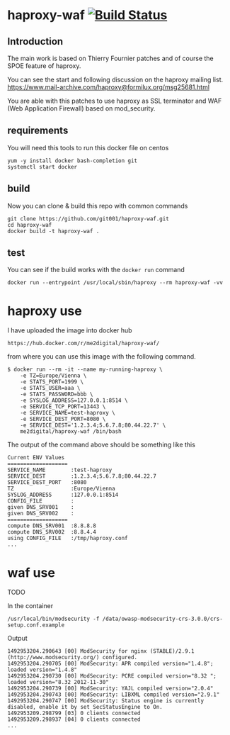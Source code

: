 # haproxy-waf [![Build Status](https://travis-ci.org/git001/haproxy-waf.svg?branch=master)](https://travis-ci.org/git001/haproxy-waf)

## Introduction

The main work is based on Thierry Fournier patches and of course the SPOE feature of haproxy.

You can see the start and following discussion on the haproxy mailing list.
https://www.mail-archive.com/haproxy@formilux.org/msg25681.html

You are able with this patches to use haproxy as SSL terminator and WAF (Web Application Firewall) based on mod_security.

## requirements

You will need this tools to run this docker file on centos

```
yum -y install docker bash-completion git
systemctl start docker
```

## build 

Now you can clone & build this repo with common commands

```
git clone https://github.com/git001/haproxy-waf.git
cd haproxy-waf
docker build -t haproxy-waf .
```

## test

You can see if the build works with the `docker run` command

```
docker run --entrypoint /usr/local/sbin/haproxy --rm haproxy-waf -vv
```

# haproxy use

I have uploaded the image into docker hub

```
https://hub.docker.com/r/me2digital/haproxy-waf/
```

from where you can use this image with the following command.

```
$ docker run --rm -it --name my-running-haproxy \
    -e TZ=Europe/Vienna \
    -e STATS_PORT=1999 \
    -e STATS_USER=aaa \
    -e STATS_PASSWORD=bbb \
    -e SYSLOG_ADDRESS=127.0.0.1:8514 \
    -e SERVICE_TCP_PORT=13443 \
    -e SERVICE_NAME=test-haproxy \
    -e SERVICE_DEST_PORT=8080 \
    -e SERVICE_DEST='1.2.3.4;5.6.7.8;80.44.22.7' \
    me2digital/haproxy-waf /bin/bash
```

The output of the command above should be something like this

```
Current ENV Values
===================
SERVICE_NAME        :test-haproxy
SERVICE_DEST        :1.2.3.4;5.6.7.8;80.44.22.7
SERVICE_DEST_PORT   :8080
TZ                  :Europe/Vienna
SYSLOG_ADDRESS      :127.0.0.1:8514
CONFIG_FILE         :
given DNS_SRV001    :
given DNS_SRV002    :
===================
compute DNS_SRV001  :8.8.8.8
compute DNS_SRV002  :8.8.4.4
using CONFIG_FILE   :/tmp/haproxy.conf
...
```

# waf use

TODO

In the container

```
/usr/local/bin/modsecurity -f /data/owasp-modsecurity-crs-3.0.0/crs-setup.conf.example
```

Output

```
1492953204.290643 [00] ModSecurity for nginx (STABLE)/2.9.1 (http://www.modsecurity.org/) configured.
1492953204.290705 [00] ModSecurity: APR compiled version="1.4.8"; loaded version="1.4.8"
1492953204.290730 [00] ModSecurity: PCRE compiled version="8.32 "; loaded version="8.32 2012-11-30"
1492953204.290739 [00] ModSecurity: YAJL compiled version="2.0.4"
1492953204.290743 [00] ModSecurity: LIBXML compiled version="2.9.1"
1492953204.290747 [00] ModSecurity: Status engine is currently disabled, enable it by set SecStatusEngine to On.
1492953209.298799 [03] 0 clients connected
1492953209.298937 [04] 0 clients connected
...
```
